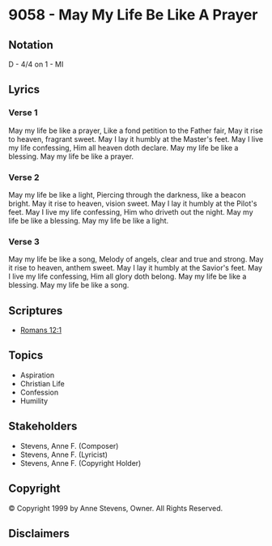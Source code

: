 # 9058 - May My Life Be Like A Prayer

## Notation

D - 4/4 on 1 - MI

## Lyrics

### Verse 1

May my life be like a prayer, Like a fond petition to the Father fair, May it rise to heaven, fragrant sweet. May I lay it humbly at the Master's feet. May I live my life confessing, Him all heaven doth declare. May my life be like a blessing. May my life be like a prayer.

### Verse 2

May my life be like a light, Piercing through the darkness, like a beacon bright. May it rise to heaven, vision sweet. May I lay it humbly at the Pilot's feet. May I live my life confessing, Him who driveth out the night. May my life be like a blessing. May my life be like a light.

### Verse 3

May my life be like a song, Melody of angels, clear and true and strong. May it rise to heaven, anthem sweet. May I lay it humbly at the Savior's feet. May I live my life confessing, Him all glory doth belong. May my life be like a blessing. May my life be like a song.


## Scriptures

- [Romans 12:1](https://www.biblegateway.com/passage/?search=Romans%2012%3A1)

## Topics

- Aspiration
- Christian Life
- Confession
- Humility

## Stakeholders

- Stevens, Anne F. (Composer)
- Stevens, Anne F. (Lyricist)
- Stevens, Anne F. (Copyright Holder)

## Copyright

© Copyright 1999 by Anne Stevens, Owner. All Rights Reserved.


## Disclaimers


